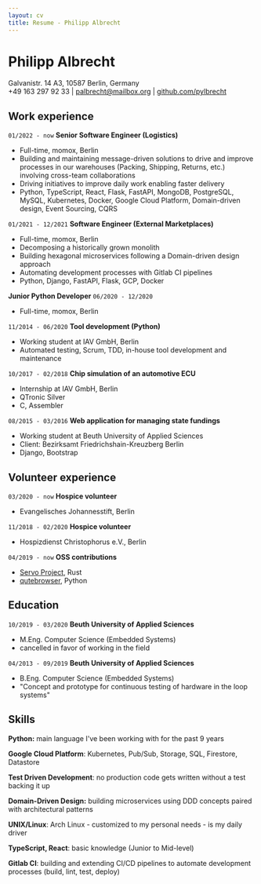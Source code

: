 ```yaml
---
layout: cv
title: Resume - Philipp Albrecht
---
```

# Philipp Albrecht
<div id="webaddress">
Galvanistr. 14 A3,
10587 Berlin,
Germany
</div>
<div id="webaddress">
+49 163 297 92 33
| <a href="mailto:palbrecht@mailbox.org">palbrecht@mailbox.org</a>
| <a href="https://github.com/pylbrecht">github.com/pylbrecht</a>
</div>

## Work experience
`01/2022 - now`
__Senior Software Engineer (Logistics)__
- Full-time, momox, Berlin
- Building and maintaining message-driven solutions to drive and improve processes in our warehouses (Packing, Shipping, Returns, etc.) involving cross-team collaborations
- Driving initiatives to improve daily work enabling faster delivery
- Python, TypeScript, React, Flask, FastAPI, MongoDB, PostgreSQL, MySQL, Kubernetes, Docker, Google Cloud Platform, Domain-driven design, Event Sourcing, CQRS

`01/2021 - 12/2021`
__Software Engineer (External Marketplaces)__
- Full-time, momox, Berlin
- Decomposing a historically grown monolith
- Building hexagonal microservices following a Domain-driven design approach
- Automating development processes with Gitlab CI pipelines
- Python, Django, FastAPI, Flask, GCP, Docker

__Junior Python Developer__
`06/2020 - 12/2020`
- Full-time, momox, Berlin

`11/2014 - 06/2020`
__Tool development (Python)__
- Working student at IAV GmbH, Berlin
- Automated testing, Scrum, TDD, in-house tool development and maintenance

`10/2017 - 02/2018`
__Chip simulation of an automotive ECU__
- Internship at IAV GmbH, Berlin
- QTronic Silver
- C, Assembler

`08/2015 - 03/2016`
__Web application for managing state fundings__
- Working student at Beuth University of Applied Sciences
- Client: Bezirksamt Friedrichshain-Kreuzberg Berlin
- Django, Bootstrap

## Volunteer experience

`03/2020 - now`
__Hospice volunteer__
- Evangelisches Johannesstift, Berlin

`11/2018 - 02/2020`
__Hospice volunteer__
- Hospizdienst Christophorus e.V., Berlin

`04/2019 - now`
__OSS contributions__
- [Servo Project](https://servo.org/), Rust
- [qutebrowser](https://www.qutebrowser.org/index.html), Python


## Education

`10/2019 - 03/2020`
__Beuth University of Applied Sciences__
- M.Eng. Computer Science (Embedded Systems)
- cancelled in favor of working in the field

`04/2013 - 09/2019`
__Beuth University of Applied Sciences__
- B.Eng. Computer Science (Embedded Systems)
- "Concept and prototype for continuous testing of hardware in the loop systems"


## Skills
__Python:__
main language I've been working with for the past 9 years

__Google Cloud Platform__:
Kubernetes, Pub/Sub, Storage, SQL, Firestore, Datastore

__Test Driven Development__:
no production code gets written without a test backing it up

__Domain-Driven Design:__
building microservices using DDD concepts paired with architectural patterns

__UNIX/Linux__:
Arch Linux - customized to my personal needs - is my daily driver

__TypeScript, React__:
basic knowledge (Junior to Mid-level)

__Gitlab CI__:
building and extending CI/CD pipelines to automate development processes (build, lint, test, deploy)


<!-- ### Footer

Last updated: June 2021 -->

